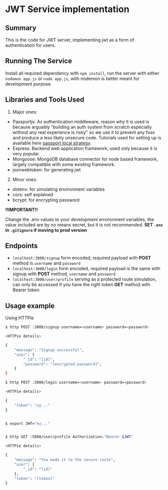 # JWT Service implementation

## Summary

This is the code for JWT server, implementing jwt as a form of authentication for users. 

## Running The Service

Install all required dependency with `npm install`, run the server with either `nodemon app.js` or `node app.js`, with nodemon is better meant for development purpose.

## Libraries and Tools Used

1. Major ones:
- Passportjs: As authentication middleware, reason why it is used is because arguably "building an auth system from scratch especially without any real experience is risky" so we use it to prevent any fuss and produce a less likely unsecure code. Tutorials used for setting up is available here [passport local strategy](https://www.passportjs.org/docs/).
- Express: Backend web application framework, used only because it is very popular.
- Mongoose: MongoDB database connector for node based framework, largely compatible with some existing framework.
- jsonwebtoken: for generating jwt

2. Minor ones:
- dotenv: for simulating environment variables
- cors: self explained
- bcrypt: for encrypting password

**!!IMPORTANT!!**

Change the .env values to your development environment variables, the value included are by no means secret, but it is not recommended. **SET `.env` in `.gitignore` if moving to prod version**

## Endpoints

- `localhost:3000/signup` form encoded, required payload with **POST** method is `username` and `password`
- `localhost:3000/login` form encoded, required payload is the same with signup with **POST** method, `username` and `password`
- `localhost:3000/user/profile` serving as a protected route simulation, can only be accessed if you have the right token **GET** method with Bearer token.

## Usage example

Using HTTPie

```bash
$ http POST :3000/signup username=<username> password=<password>

<HTTPie details>

{
    "message": "Signup successful",
    "user": {
        "_id": "[id]",
        "password": "[encrypted password]",
    }
}

$ http POST :3000/login username=<username> password=<password>

<HTTPie details>

{
    "token": "ey..."
}


$ export JWT="ey..."


$ http GET :5000/user/profile Authorization:"Bearer $JWT"

<HTTPie details>

{
    "message": "You made it to the secure route",
    "user": {
        "_id": "[id]"
    },
    "token": "[token]"
}
